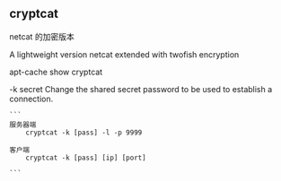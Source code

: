 ## cryptcat

netcat 的加密版本

A lightweight version netcat extended with twofish encryption

apt-cache show cryptcat



-k secret 
    Change the shared secret password to be used to establish a connection.


    ```
    服务器端
        cryptcat -k [pass] -l -p 9999

    客户端
        cryptcat -k [pass] [ip] [port]

    ```

